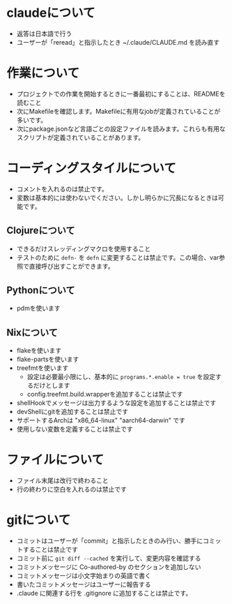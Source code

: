 # claudeについて
- 返答は日本語で行う
- ユーザーが「reread」と指示したとき ~/.claude/CLAUDE.md を読み直す

# 作業について
- プロジェクトでの作業を開始するときに一番最初にすることは、READMEを読むこと
- 次にMakefileを確認します。Makefileに有用なjobが定義されていることが多いです。
- 次にpackage.jsonなど言語ごとの設定ファイルを読みます。これらも有用なスクリプトが定義されていることがあります。

# コーディングスタイルについて
- コメントを入れるのは禁止です。
- 変数は基本的には使わないでください。しかし明らかに冗長になるときは可能です。

## Clojureについて
- できるだけスレッディングマクロを使用すること
- テストのために `defn-` を `defn` に変更することは禁止です。この場合、var参照で直接呼び出すことができます。

## Pythonについて
- pdmを使います

## Nixについて
- flakeを使います
- flake-partsを使います
- treefmtを使います
  - 設定は必要最小限にし、基本的に `programs.*.enable = true` を設定するだけとします
  - config.treefmt.build.wrapperを追加することは禁止です
- shellHookでメッセージは出力するような設定を追加することは禁止です
- devShellにgitを追加することは禁止です
- サポートするArchは "x86_64-linux" "aarch64-darwin" です
- 使用しない変数を定義することは禁止です

# ファイルについて
- ファイル末尾は改行で終わること
- 行の終わりに空白を入れるのは禁止です

# gitについて
- コミットはユーザーが「commit」と指示したときのみ行い、勝手にコミットすることは禁止です
- コミット前に `git diff --cached` を実行して、変更内容を確認する
- コミットメッセージに Co-authored-by のセクションを追加しない
- コミットメッセージは小文字始まりの英語で書く
- 書いたコミットメッセージはユーザーに報告する
- .claude に関連する行を .gitignore に追加することは禁止です。
